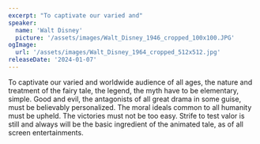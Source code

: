 ```yaml
---
excerpt: "To captivate our varied and"
speaker:
  name: 'Walt Disney'
  picture: '/assets/images/Walt_Disney_1946_cropped_100x100.JPG'
ogImage:
  url: '/assets/images/Walt_Disney_1964_cropped_512x512.jpg'
releaseDate: '2024-01-07'
---
```


To captivate our varied and worldwide audience of all ages, the nature and treatment of the fairy tale, the legend, the myth have to be elementary, simple. Good and evil, the antagonists of all great drama in some guise, must be believably personalized. The moral ideals common to all humanity must be upheld. The victories must not be too easy. Strife to test valor is still and always will be the basic ingredient of the animated tale, as of all screen entertainments.
